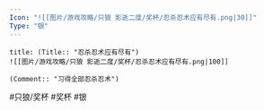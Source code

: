 ```yaml
---
Icon: "![[图片/游戏攻略/只狼 影逝二度/奖杯/忍杀忍术应有尽有.png|30]]"
Type: "银"
---
```

```ad-common-silver-trophy
title: (Title:: "忍杀忍术应有尽有")
![[图片/游戏攻略/只狼 影逝二度/奖杯/忍杀忍术应有尽有.png|100]]

(Comment:: "习得全部忍杀忍术")
```

#只狼/奖杯 #奖杯 #银
